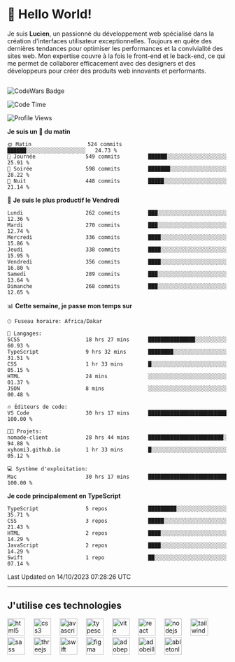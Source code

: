 # 👋 Hello World!

Je suis **Lucien**, un passionné du développement web spécialisé dans la création d'interfaces utilisateur exceptionnelles. Toujours en quête des dernières tendances pour optimiser les performances et la convivialité des sites web. Mon expertise couvre à la fois le front-end et le back-end, ce qui me permet de collaborer efficacement avec des designers et des développeurs pour créer des produits web innovants et performants.

##

![CodeWars Badge](https://www.codewars.com/users/xyhomi3/badges/small)

<!--START_SECTION:waka-->
![Code Time](http://img.shields.io/badge/Code%20Time-117%20hrs-blue)

![Profile Views](http://img.shields.io/badge/Vues%20du%20profil-21-blue)

**Je suis un 🐤 du matin** 

```text
🌞 Matin                  524 commits         ██████░░░░░░░░░░░░░░░░░░░   24.73 % 
🌆 Journée                549 commits         ██████░░░░░░░░░░░░░░░░░░░   25.91 % 
🌃 Soirée                 598 commits         ███████░░░░░░░░░░░░░░░░░░   28.22 % 
🌙 Nuit                   448 commits         █████░░░░░░░░░░░░░░░░░░░░   21.14 % 
```
📅 **Je suis le plus productif le Vendredi** 

```text
Lundi                    262 commits         ███░░░░░░░░░░░░░░░░░░░░░░   12.36 % 
Mardi                    270 commits         ███░░░░░░░░░░░░░░░░░░░░░░   12.74 % 
Mercredi                 336 commits         ████░░░░░░░░░░░░░░░░░░░░░   15.86 % 
Jeudi                    338 commits         ████░░░░░░░░░░░░░░░░░░░░░   15.95 % 
Vendredi                 356 commits         ████░░░░░░░░░░░░░░░░░░░░░   16.80 % 
Samedi                   289 commits         ███░░░░░░░░░░░░░░░░░░░░░░   13.64 % 
Dimanche                 268 commits         ███░░░░░░░░░░░░░░░░░░░░░░   12.65 % 
```


📊 **Cette semaine, je passe mon temps sur** 

```text
🕑︎ Fuseau horaire: Africa/Dakar

💬 Langages: 
SCSS                     18 hrs 27 mins      ███████████████░░░░░░░░░░   60.93 % 
TypeScript               9 hrs 32 mins       ████████░░░░░░░░░░░░░░░░░   31.51 % 
CSS                      1 hr 33 mins        █░░░░░░░░░░░░░░░░░░░░░░░░   05.15 % 
HTML                     24 mins             ░░░░░░░░░░░░░░░░░░░░░░░░░   01.37 % 
JSON                     8 mins              ░░░░░░░░░░░░░░░░░░░░░░░░░   00.48 % 

🔥 Éditeurs de code: 
VS Code                  30 hrs 17 mins      █████████████████████████   100.00 % 

🐱‍💻 Projets: 
nomade-client            28 hrs 44 mins      ████████████████████████░   94.88 % 
xyhomi3.github.io        1 hr 33 mins        █░░░░░░░░░░░░░░░░░░░░░░░░   05.12 % 

💻 Système d'exploitation: 
Mac                      30 hrs 17 mins      █████████████████████████   100.00 % 
```

**Je code principalement en TypeScript** 

```text
TypeScript               5 repos             █████████░░░░░░░░░░░░░░░░   35.71 % 
CSS                      3 repos             █████░░░░░░░░░░░░░░░░░░░░   21.43 % 
HTML                     2 repos             ████░░░░░░░░░░░░░░░░░░░░░   14.29 % 
JavaScript               2 repos             ████░░░░░░░░░░░░░░░░░░░░░   14.29 % 
Swift                    1 repo              ██░░░░░░░░░░░░░░░░░░░░░░░   07.14 % 
```




 Last Updated on 14/10/2023 07:28:26 UTC
<!--END_SECTION:waka-->
---

## J'utilise ces technologies

<div align="left">
  <img src="https://skillicons.dev/icons?i=html" height="40" alt="html5 logo"  />
  <img width="12" />
  <img src="https://skillicons.dev/icons?i=css" height="40" alt="css3 logo"  />
  <img width="12" />
  <img src="https://skillicons.dev/icons?i=js" height="40" alt="javascript logo"  />
  <img width="12" />
  <img src="https://skillicons.dev/icons?i=ts" height="40" alt="typescript logo"  />
  <img width="12" />
  <img src="https://skillicons.dev/icons?i=vite" height="40" alt="vite logo"  />
  <img width="12" />
  <img src="https://skillicons.dev/icons?i=react" height="40" alt="react logo"  />
  <img width="12" />
  <img src="https://cdn.jsdelivr.net/gh/devicons/devicon/icons/nodejs/nodejs-original.svg" height="40" alt="nodejs logo"  />
  <img width="12" />
  <img src="https://skillicons.dev/icons?i=tailwind" height="40" alt="tailwindcss logo"  />
  <img width="12" />
  <img src="https://skillicons.dev/icons?i=sass" height="40" alt="sass logo"  />
  <img width="12" />
  <img src="https://skillicons.dev/icons?i=threejs" height="40" alt="threejs logo"  />
  <img width="12" />
  <img src="https://skillicons.dev/icons?i=swift" height="40" alt="swift logo"  />
  <img width="12" />
  <img src="https://skillicons.dev/icons?i=figma" height="40" alt="figma logo"  />
  <img width="12" />
  <img src="https://skillicons.dev/icons?i=ps" height="40" alt="adobephotoshop logo"  />
  <img width="12" />
  <img src="https://skillicons.dev/icons?i=ai" height="40" alt="adobeillustrator logo"  />
  <img width="12" />
  <img src="https://skillicons.dev/icons?i=ableton" height="40" alt="abletonlive logo"  />
</div>



